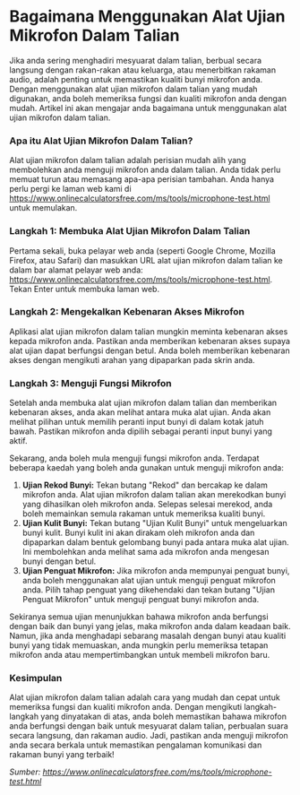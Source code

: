 Bagaimana Menggunakan Alat Ujian Mikrofon Dalam Talian
======================================================

Jika anda sering menghadiri mesyuarat dalam talian, berbual secara langsung dengan rakan-rakan atau keluarga, atau menerbitkan rakaman audio, adalah penting untuk memastikan kualiti bunyi mikrofon anda. Dengan menggunakan alat ujian mikrofon dalam talian yang mudah digunakan, anda boleh memeriksa fungsi dan kualiti mikrofon anda dengan mudah. Artikel ini akan mengajar anda bagaimana untuk menggunakan alat ujian mikrofon dalam talian.

### Apa itu Alat Ujian Mikrofon Dalam Talian?

Alat ujian mikrofon dalam talian adalah perisian mudah alih yang membolehkan anda menguji mikrofon anda dalam talian. Anda tidak perlu memuat turun atau memasang apa-apa perisian tambahan. Anda hanya perlu pergi ke laman web kami di <https://www.onlinecalculatorsfree.com/ms/tools/microphone-test.html> untuk memulakan.

### Langkah 1: Membuka Alat Ujian Mikrofon Dalam Talian

Pertama sekali, buka pelayar web anda (seperti Google Chrome, Mozilla Firefox, atau Safari) dan masukkan URL alat ujian mikrofon dalam talian ke dalam bar alamat pelayar web anda: <https://www.onlinecalculatorsfree.com/ms/tools/microphone-test.html>. Tekan Enter untuk membuka laman web.

### Langkah 2: Mengekalkan Kebenaran Akses Mikrofon

Aplikasi alat ujian mikrofon dalam talian mungkin meminta kebenaran akses kepada mikrofon anda. Pastikan anda memberikan kebenaran akses supaya alat ujian dapat berfungsi dengan betul. Anda boleh memberikan kebenaran akses dengan mengikuti arahan yang dipaparkan pada skrin anda.

### Langkah 3: Menguji Fungsi Mikrofon

Setelah anda membuka alat ujian mikrofon dalam talian dan memberikan kebenaran akses, anda akan melihat antara muka alat ujian. Anda akan melihat pilihan untuk memilih peranti input bunyi di dalam kotak jatuh bawah. Pastikan mikrofon anda dipilih sebagai peranti input bunyi yang aktif.

Sekarang, anda boleh mula menguji fungsi mikrofon anda. Terdapat beberapa kaedah yang boleh anda gunakan untuk menguji mikrofon anda:

1. **Ujian Rekod Bunyi:** Tekan butang "Rekod" dan bercakap ke dalam mikrofon anda. Alat ujian mikrofon dalam talian akan merekodkan bunyi yang dihasilkan oleh mikrofon anda. Selepas selesai merekod, anda boleh memainkan semula rakaman untuk memeriksa kualiti bunyi.
2. **Ujian Kulit Bunyi:** Tekan butang "Ujian Kulit Bunyi" untuk mengeluarkan bunyi kulit. Bunyi kulit ini akan dirakam oleh mikrofon anda dan dipaparkan dalam bentuk gelombang bunyi pada antara muka alat ujian. Ini membolehkan anda melihat sama ada mikrofon anda mengesan bunyi dengan betul.
3. **Ujian Penguat Mikrofon:** Jika mikrofon anda mempunyai penguat bunyi, anda boleh menggunakan alat ujian untuk menguji penguat mikrofon anda. Pilih tahap penguat yang dikehendaki dan tekan butang "Ujian Penguat Mikrofon" untuk menguji penguat bunyi mikrofon anda.

Sekiranya semua ujian menunjukkan bahawa mikrofon anda berfungsi dengan baik dan bunyi yang jelas, maka mikrofon anda dalam keadaan baik. Namun, jika anda menghadapi sebarang masalah dengan bunyi atau kualiti bunyi yang tidak memuaskan, anda mungkin perlu memeriksa tetapan mikrofon anda atau mempertimbangkan untuk membeli mikrofon baru.

### Kesimpulan

Alat ujian mikrofon dalam talian adalah cara yang mudah dan cepat untuk memeriksa fungsi dan kualiti mikrofon anda. Dengan mengikuti langkah-langkah yang dinyatakan di atas, anda boleh memastikan bahawa mikrofon anda berfungsi dengan baik untuk mesyuarat dalam talian, perbualan suara secara langsung, dan rakaman audio. Jadi, pastikan anda menguji mikrofon anda secara berkala untuk memastikan pengalaman komunikasi dan rakaman bunyi yang terbaik!

*Sumber: <https://www.onlinecalculatorsfree.com/ms/tools/microphone-test.html>*